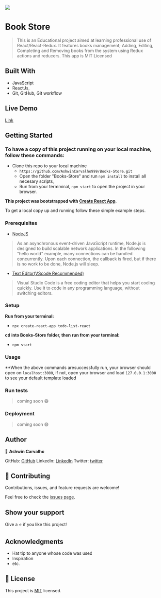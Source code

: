 ![](https://img.shields.io/badge/Microverse-blueviolet)

# Book Store

> This is an Educational project aimed at learning professional use of React/React-Redux. It features books management; Adding, Editing, Completing and Removing books from the system using Redux actions and reducers. This app is MIT Licensed

## Built With

- JavaScript
- ReactJs,
- Git, GitHub, Git workflow

## Live Demo

[Link]()

## Getting Started

### To have a copy of this project running on your local machine, follow these commands:

- Clone this repo to your local machine
  - `https://github.com/AshwinCarvalho999/Books-Store.git`
  - Open the folder "Books-Store" and run `npm install` to install all necesary scripts,
  - Run from your termminal, `npm start` to open the project in your browser.

**This project was bootstrapped with [Create React App](https://github.com/facebook/create-react-app).**

To get a local copy up and running follow these simple example steps.

### Prerequisites

- [NodeJS](https://nodejs.org/en/docs/)

> As an asynchronous event-driven JavaScript runtime, Node.js is designed to build scalable network applications. In the following "hello world" example, many connections can be handled concurrently. Upon each connection, the callback is fired, but if there is no work to be done, Node.js will sleep.

- [Text Editor(VScode Recommended)](https://code.visualstudio.com/)

> Visual Studio Code is a free coding editor that helps you start coding quickly. Use it to code in any programming language, without switching editors.

### Setup

**Run from your terminal:**

- `npx create-react-app todo-list-react`

**cd into Books-Store folder, then run from your terminal:**

- `npm start`

### Usage

\*\*When the above commands aresuccessfully run, your browser should open on `localhost:3000`, if not, open your browser and load `127.0.0.1:3000` to see your default template loaded

### Run tests

> coming soon :smile:

### Deployment

> coming soon :smile:

## Author

👤 **Ashwin Carvalho**

GitHub: [GitHub](https://github.com/AshwinCarvalho999)
LinkedIn: [LinkedIn](https://www.linkedin.com/in/ashwin-carvalho-5426701b1/)
Twitter: [twitter](https://twitter.com)

## 🤝 Contributing

Contributions, issues, and feature requests are welcome!

Feel free to check the [issues page](../../issues/).

## Show your support

Give a ⭐️ if you like this project!

## Acknowledgments

- Hat tip to anyone whose code was used
- Inspiration
- etc.

## 📝 License

This project is [MIT](./MIT.md) licensed.
